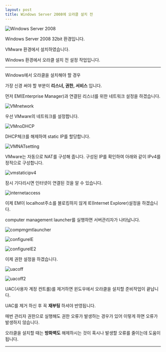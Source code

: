 ```yaml
---
layout: post
title: Windows Server 2008에 오라클 설치 전
---
```


![Windows Server 2008](/image/database/beforeoracle/install_winserv2008.png)

Windows Server 2008 32bit 환경입니다.

VMware 환경에서 설치하였습니다.

Windows 환경에서 오라클 설치 전 설정 작업입니다.

- - -

Windows에서 오라클을 설치해야 할 경우

가장 신경 써야 할 부분이 **리스너, 권한, 서비스** 입니다.

먼저 EM(Enterprise Manager)과 연결된 리스너를 위한 네트워크 설정을 하겠습니다.

![VMnetwork](/image/database/beforeoracle/vmnetwork.png)

우선 VMware의 네트워크를 설정합니다.

![VMnoDHCP](/image/database/beforeoracle/vmnoDHCP.png)

DHCP체크를 해제하여 static IP를 할당합니다.

![VMNATsetting](/image/database/beforeoracle/vmNATsetting.png)

 VMware는 자동으로 NAT를 구성해 줍니다. 구성된 IP를 확인하여 아래와 같이 IPv4를 정적으로 구성합니다.

![vmstaticipv4](/image/database/beforeoracle/vmstaticipv4.png)

잠시 기다리시면 인터넷이 연결된 것을 알 수 있습니다.

![internetaccess](/image/database/beforeoracle/internetaccess.png)

이제 EM이 localhost주소를 블로킹하지 않게 IE(Internet Explorer)설정을 하겠습니다.

computer management launcher를 실행하면 서버관리자가 나타납니다.

![compmgmtlauncher](/image/database/beforeoracle/compmgmtlauncher.png)

![configureIE](/image/database/beforeoracle/configureIE.png)

![configureIE2](/image/database/beforeoracle/configureIE2.png)

이제 권한 설정을 하겠습니다.

![uacoff](/image/database/beforeoracle/uacoff.png)

![uacoff2](/image/database/beforeoracle/uacoff2.png)

UAC(사용자 계정 컨트롤)를 제거하면 윈도우에서 오라클을 설치할 준비작업이 끝납니다.

UAC를 제거 하신 후 꼭 **재부팅** 하셔야 반영됩니다.

매번 관리자 권한으로 실행해도 권한 오류가 발생하는 경우가 있어 이렇게 하면 오류가 발생하지 않습니다.

오라클을 설치할 때는 **방화벽도** 해제하시는 것이 혹시나 발생할 오류를 줄이는데 도움이 됩니다.

- - -
